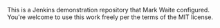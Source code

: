 This is a Jenkins demonstration repository that Mark Waite configured.
You're welcome to use this work freely per  the terms of the MIT license.
